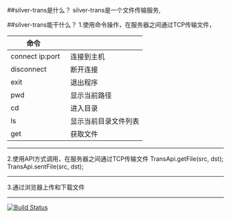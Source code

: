 ##silver-trans是什么？
silver-trans是一个文件传输服务,

##silver-trans能干什么？
1.使用命令操作，在服务器之间通过TCP传输文件，
  
|          命令      |                 | 
| ----------------- |:-------------------|
| connect ip:port   | 连接到主机|
| disconnect        | 断开连接|
| exit              | 退出程序|
| pwd               | 显示当前路径|
| cd                | 进入目录|
| ls                | 显示当前目录文件列表|
| get               | 获取文件|

***
2.使用API方式调用，在服务器之间通过TCP传输文件
TransApi.getFile(src, dst);
TransApi.sentFile(src, dst);

***
3.通过浏览器上传和下载文件


***

[![Build Status](https://travis-ci.org/luangeng/silver-trans.svg?branch=master)](https://travis-ci.org/luangeng/silver-trans)
